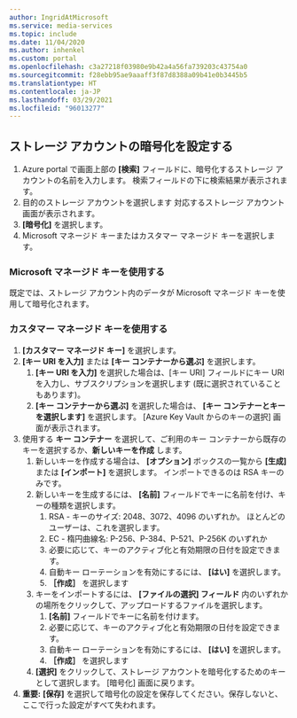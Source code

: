 ```yaml
---
author: IngridAtMicrosoft
ms.service: media-services
ms.topic: include
ms.date: 11/04/2020
ms.author: inhenkel
ms.custom: portal
ms.openlocfilehash: c3a27218f03980e9b42a4a56fa739203c43754a0
ms.sourcegitcommit: f28ebb95ae9aaaff3f87d8388a09b41e0b3445b5
ms.translationtype: HT
ms.contentlocale: ja-JP
ms.lasthandoff: 03/29/2021
ms.locfileid: "96013277"
---
```

<!--Set the encryption on storage account in the portal-->

## <a name="set-the-encryption-on-a-storage-account"></a>ストレージ アカウントの暗号化を設定する

1. Azure portal で画面上部の **[検索]** フィールドに、暗号化するストレージ アカウントの名前を入力します。  検索フィールドの下に検索結果が表示されます。
1. 目的のストレージ アカウントを選択します 対応するストレージ アカウント画面が表示されます。
1. **[暗号化]** を選択します。
1. Microsoft マネージド キーまたはカスタマー マネージド キーを選択します。

### <a name="use-microsoft-managed-keys"></a>Microsoft マネージド キーを使用する

既定では、ストレージ アカウント内のデータが Microsoft マネージド キーを使用して暗号化されます。

### <a name="use-customer-managed-keys"></a>カスタマー マネージド キーを使用する

1. **[カスタマー マネージド キー]** を選択します。
1. **[キー URI を入力]** または **[キー コンテナーから選ぶ]** を選択します。
    1. **[キー URI を入力]** を選択した場合は、[キー URI] フィールドにキー URI を入力し、サブスクリプションを選択します (既に選択されていることもあります)。
    1. **[キー コンテナーから選ぶ]** を選択した場合は、 **[キー コンテナーとキーを選択します]** を選択します。 [Azure Key Vault からのキーの選択] 画面が表示されます。
1. 使用する **キー コンテナー** を選択して、ご利用のキー コンテナーから既存のキーを選択するか、**新しいキーを作成** します。
    1. 新しいキーを作成する場合は、 **[オプション]** ボックスの一覧から **[生成]** または **[インポート]** を選択します。 インポートできるのは RSA キーのみです。
    1. 新しいキーを生成するには、 **[名前]** フィールドでキーに名前を付け、キーの種類を選択します。
        1. RSA - キーのサイズ: 2048、3072、4096 のいずれか。 ほとんどのユーザーは、これを選択します。
        1. EC - 楕円曲線名: P-256、P-384、P-521、P-256K のいずれか
        1. 必要に応じて、キーのアクティブ化と有効期限の日付を設定できます。
        1. 自動キー ローテーションを有効にするには、 **[はい]** を選択します。
        1. **［作成］** を選択します
    1. キーをインポートするには、 **[ファイルの選択] フィールド** 内のいずれかの場所をクリックして、アップロードするファイルを選択します。
        1. **[名前]** フィールドでキーに名前を付けます。
        1. 必要に応じて、キーのアクティブ化と有効期限の日付を設定できます。
        1. 自動キー ローテーションを有効にするには、 **[はい]** を選択します。
        1. **［作成］** を選択します
    1. **[選択]** をクリックして、ストレージ アカウントを暗号化するためのキーとして選択します。 [暗号化] 画面に戻ります。
1. **重要:** **[保存]** を選択して暗号化の設定を保存してください。保存しないと、ここで行った設定がすべて失われます。

